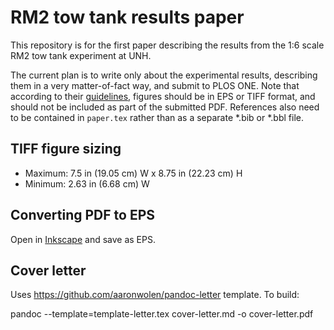 # RM2 tow tank results paper

This repository is for the first paper describing the results from the 1:6
scale RM2 tow tank experiment at UNH.

The current plan is to write only about the experimental results, describing
them in a very matter-of-fact way, and submit to PLOS ONE. Note that according
to their [guidelines](http://www.plosone.org/static/latexGuidelines), figures
should be in EPS or TIFF format, and should not be included as part of the
submitted PDF. References also need to be contained in `paper.tex` rather than
as a separate *.bib or *.bbl file.


## TIFF figure sizing

* Maximum: 7.5 in (19.05 cm) W x 8.75 in (22.23 cm) H
* Minimum: 2.63 in (6.68 cm) W


## Converting PDF to EPS

Open in [Inkscape](http://inkscape.org) and save as EPS.


## Cover letter

Uses https://github.com/aaronwolen/pandoc-letter template. To build:

   pandoc --template=template-letter.tex cover-letter.md -o cover-letter.pdf
